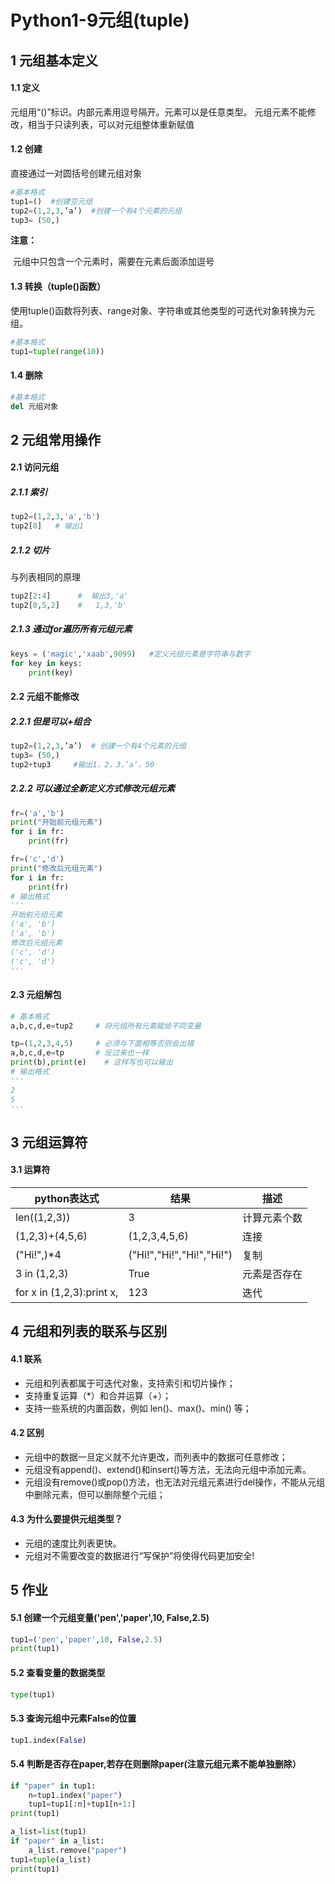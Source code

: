 # Python1-9元组(tuple)

## 1 元组基本定义

#### 1.1 定义

元组用“()”标识。内部元素用逗号隔开。元素可以是任意类型。
元组元素不能修改，相当于只读列表，可以对元组整体重新赋值

#### 1.2 创建

直接通过一对圆括号创建元组对象

```python
#基本格式
tup1=()  #创建空元组
tup2=(1,2,3,’a’)  #创建一个有4个元素的元组
tup3= (50,)   
```

**注意：**

​		元组中只包含一个元素时，需要在元素后面添加逗号

#### 1.3 转换（tuple()函数）

使用tuple()函数将列表、range对象、字符串或其他类型的可迭代对象转换为元组。

```python
#基本格式
tup1=tuple(range(10))
```

#### 1.4 删除

```python
#基本格式
del 元组对象
```

## 2 元组常用操作

#### 2.1 访问元组

##### 2.1.1 索引

```python
tup2=(1,2,3,'a','b')
tup2[0]   # 输出1
```

##### 2.1.2 切片

与列表相同的原理

```python
tup2[2:4]      #  输出3,'a'
tup2[0,5,2]    #   1,3,'b'
```

##### 2.1.3 通过for遍历所有元组元素

```python
keys = ('magic','xaab',9099)   #定义元组元素是字符串与数字
for key in keys:
	print(key)
```

#### 2.2 元组不能修改

##### 2.2.1 但是可以+组合

```python
tup2=(1,2,3,’a’)  # 创建一个有4个元素的元组
tup3= (50,)  
tup2+tup3     #输出1，2，3，’a’，50
```

##### 2.2.2 可以通过全新定义方式修改元组元素

```python
fr=('a','b')
print("开始前元组元素")
for i in fr:
	print(fr)

fr=('c','d')
print("修改后元组元素")
for i in fr:
	print(fr)
# 输出格式
'''
开始前元组元素
('a', 'b')
('a', 'b')
修改后元组元素
('c', 'd')
('c', 'd')
'''
```

#### 2.3 元组解包

```python
# 基本格式
a,b,c,d,e=tup2     # 将元组所有元素赋给不同变量
```

```python
tp=(1,2,3,4,5)     # 必须与下面相等否则会出错
a,b,c,d,e=tp       # 反过来也一样
print(b),print(e)    # 这样写也可以输出
# 输出格式
'''
2
5
'''
```

## 3 元组运算符

#### 3.1 运算符

| python表达式              | 结果                      | 描述         |
| ------------------------- | ------------------------- | ------------ |
| len((1,2,3))              | 3                         | 计算元素个数 |
| (1,2,3)+(4,5,6)           | (1,2,3,4,5,6)             | 连接         |
| ("Hi!",)*4                | ("Hi!","Hi!","Hi!","Hi!") | 复制         |
| 3 in (1,2,3)              | True                      | 元素是否存在 |
| for x in (1,2,3):print x, | 123                       | 迭代         |

## 4 元组和列表的联系与区别

#### 4.1 联系

- 元组和列表都属于可迭代对象，支持索引和切片操作；
- 支持重复运算（*）和合并运算（+）；
- 支持一些系统的内置函数，例如 len()、max()、min() 等；

#### 4.2 区别

- 元组中的数据一旦定义就不允许更改，而列表中的数据可任意修改；
- 元组没有append()、extend()和insert()等方法，无法向元组中添加元素。
- 元组没有remove()或pop()方法，也无法对元组元素进行del操作，不能从元组中删除元素，但可以删除整个元组；

#### 4.3 为什么要提供元组类型？

- 元组的速度比列表更快。
- 元组对不需要改变的数据进行“写保护”将使得代码更加安全!

## 5 作业

#### 5.1 创建一个元组变量('pen','paper',10, False,2.5)

```python
tup1=('pen','paper',10, False,2.5)
print(tup1)
```

#### 5.2 查看变量的数据类型

```python
type(tup1)
```

#### 5.3 查询元组中元素False的位置

```python
tup1.index(False)
```

#### 5.4 判断是否存在paper,若存在则删除paper(注意元组元素不能单独删除）

```python
if "paper" in tup1:
    n=tup1.index("paper")
    tup1=tup1[:n]+tup1[n+1:]
print(tup1)
```

```python
a_list=list(tup1)
if "paper" in a_list:
    a_list.remove("paper")
tup1=tuple(a_list)
print(tup1)
```

